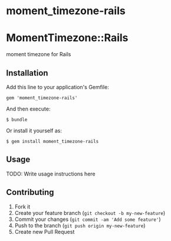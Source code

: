 moment_timezone-rails
=====================
# MomentTimezone::Rails

moment timezone for Rails

## Installation

Add this line to your application's Gemfile:

    gem 'moment_timezone-rails'

And then execute:

    $ bundle

Or install it yourself as:

    $ gem install moment_timezone-rails

## Usage

TODO: Write usage instructions here

## Contributing

1. Fork it
2. Create your feature branch (`git checkout -b my-new-feature`)
3. Commit your changes (`git commit -am 'Add some feature'`)
4. Push to the branch (`git push origin my-new-feature`)
5. Create new Pull Request